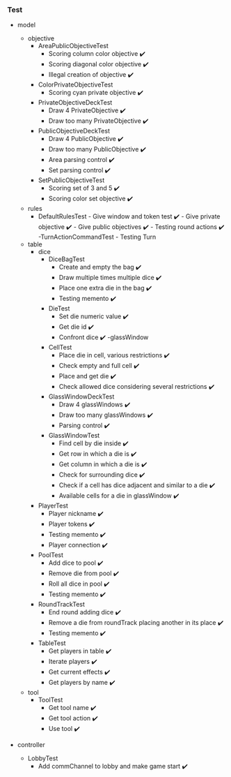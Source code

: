 ### Test
- model
    - objective
        - AreaPublicObjectiveTest
            - Scoring column color objective :heavy_check_mark:
            - Scoring diagonal color objective :heavy_check_mark:
            - Illegal creation of objective :heavy_check_mark:   
        - ColorPrivateObjectiveTest
            - Scoring cyan private objective :heavy_check_mark:
        - PrivateObjectiveDeckTest 
            - Draw 4 PrivateObjective :heavy_check_mark:
            - Draw too many PrivateObjective :heavy_check_mark:
        - PublicObjectiveDeckTest 
            - Draw 4 PublicObjective :heavy_check_mark:
            - Draw too many PublicObjective :heavy_check_mark:
            - Area parsing control :heavy_check_mark:
            - Set parsing control :heavy_check_mark:
        - SetPublicObjectiveTest
            - Scoring set of 3 and 5 :heavy_check_mark:
            - Scoring color set objective :heavy_check_mark:
    - rules
        - DefaultRulesTest 
                - Give window and token test :heavy_check_mark:
                - Give private objective :heavy_check_mark:
                - Give public objectives :heavy_check_mark:
                - Testing round actions :heavy_check_mark:
        -TurnActionCommandTest
                - Testing Turn
    - table
        - dice
            - DiceBagTest 
                - Create and empty the bag :heavy_check_mark:
                - Draw multiple times multiple dice :heavy_check_mark:
                - Place one extra die in the bag :heavy_check_mark:
                - Testing memento :heavy_check_mark:
            - DieTest
                - Set die numeric value :heavy_check_mark:
                - Get die id :heavy_check_mark:
                - Confront dice :heavy_check_mark:
        -glassWindow
            - CellTest 
                - Place die in cell, various restrictions :heavy_check_mark:
                - Check empty and full cell :heavy_check_mark:
                - Place and get die :heavy_check_mark:
                - Check allowed dice considering several restrictions :heavy_check_mark:
            - GlassWindowDeckTest
                - Draw 4 glassWindows :heavy_check_mark:
                - Draw too many glassWindows :heavy_check_mark:
                - Parsing control :heavy_check_mark:
            - GlassWindowTest
                - Find cell by die inside :heavy_check_mark:
                - Get row in which a die is :heavy_check_mark:
                - Get column in which a die is :heavy_check_mark:
                - Check for surrounding dice :heavy_check_mark:
                - Check if a cell has dice adjacent and similar to a die :heavy_check_mark:
                - Available cells for a die in glassWindow :heavy_check_mark:
        - PlayerTest
            - Player nickname :heavy_check_mark:
            - Player tokens :heavy_check_mark:
            - Testing memento :heavy_check_mark:
            - Player connection :heavy_check_mark:
        - PoolTest 
            - Add dice to pool :heavy_check_mark:
            - Remove die from pool :heavy_check_mark:
            - Roll all dice in pool :heavy_check_mark:
            - Testing memento :heavy_check_mark:
        - RoundTrackTest 
            - End round adding dice :heavy_check_mark:
            - Remove a die from roundTrack placing another in its place :heavy_check_mark:
            - Testing memento :heavy_check_mark:       
        - TableTest
            - Get players in table :heavy_check_mark:
            - Iterate players :heavy_check_mark:
            - Get current effects :heavy_check_mark:
            - Get players by name :heavy_check_mark:
    - tool
        - ToolTest
            - Get tool name :heavy_check_mark:
            - Get tool action :heavy_check_mark:
            - Use tool :heavy_check_mark:

- controller
    - LobbyTest
        - Add commChannel to lobby and make game start :heavy_check_mark:
